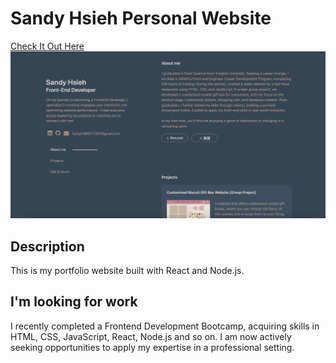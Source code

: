# Sandy Hsieh Personal Website

[Check It Out Here](https://sandy-hsieh.up.railway.app)
![portfolio photo](./portfolio.png)

## Description

This is my portfolio website built with React and Node.js.

## I'm looking for work

I recently completed a Frontend Development Bootcamp, acquiring skills in HTML, CSS, JavaScript, React, Node.js and so on. I am now actively seeking opportunities to apply my expertise in a professional setting.
